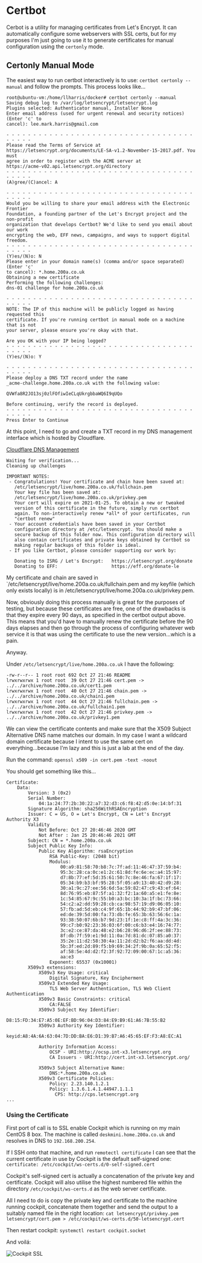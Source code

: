 # Certbot

Cerbot is a utility for managing certificates from Let's Encrypt. It can automatically configure some webservers with SSL certs, but for my purposes I'm just going to use it to generate certificates for manual configuration using the `certonly` mode.

## Certonly Manual Mode

The easiest way to run certbot interactively is to use: `certbot certonly --manual` and follow the prompts. This process looks like...

```
root@ubuntu-vm:/home/llharris/docker# certbot certonly --manual
Saving debug log to /var/log/letsencrypt/letsencrypt.log
Plugins selected: Authenticator manual, Installer None
Enter email address (used for urgent renewal and security notices) (Enter 'c' to
cancel): lee.mark.harris@gmail.com

- - - - - - - - - - - - - - - - - - - - - - - - - - - - - - - - - - - - - - - -
Please read the Terms of Service at
https://letsencrypt.org/documents/LE-SA-v1.2-November-15-2017.pdf. You must
agree in order to register with the ACME server at
https://acme-v02.api.letsencrypt.org/directory
- - - - - - - - - - - - - - - - - - - - - - - - - - - - - - - - - - - - - - - -
(A)gree/(C)ancel: A

- - - - - - - - - - - - - - - - - - - - - - - - - - - - - - - - - - - - - - - -
Would you be willing to share your email address with the Electronic Frontier
Foundation, a founding partner of the Let's Encrypt project and the non-profit
organization that develops Certbot? We'd like to send you email about our work
encrypting the web, EFF news, campaigns, and ways to support digital freedom.
- - - - - - - - - - - - - - - - - - - - - - - - - - - - - - - - - - - - - - - -
(Y)es/(N)o: N
Please enter in your domain name(s) (comma and/or space separated)  (Enter 'c'
to cancel): *.home.200a.co.uk
Obtaining a new certificate
Performing the following challenges:
dns-01 challenge for home.200a.co.uk

- - - - - - - - - - - - - - - - - - - - - - - - - - - - - - - - - - - - - - - -
NOTE: The IP of this machine will be publicly logged as having requested this
certificate. If you're running certbot in manual mode on a machine that is not
your server, please ensure you're okay with that.

Are you OK with your IP being logged?
- - - - - - - - - - - - - - - - - - - - - - - - - - - - - - - - - - - - - - - -
(Y)es/(N)o: Y

- - - - - - - - - - - - - - - - - - - - - - - - - - - - - - - - - - - - - - - -
Please deploy a DNS TXT record under the name
_acme-challenge.home.200a.co.uk with the following value:

QVWfa8R2JO13sj0zlFOfiwIeCLqUkrgbbaWQ6I9qUQo

Before continuing, verify the record is deployed.
- - - - - - - - - - - - - - - - - - - - - - - - - - - - - - - - - - - - - - - -
Press Enter to Continue
```

At this point, I need to go and create a TXT record in my DNS management interface which is hosted by Cloudflare.

[Cloudflare DNS Management](https://i.imgur.com/Pc7wk5m.png)

```
Waiting for verification...
Cleaning up challenges

IMPORTANT NOTES:
 - Congratulations! Your certificate and chain have been saved at:
   /etc/letsencrypt/live/home.200a.co.uk/fullchain.pem
   Your key file has been saved at:
   /etc/letsencrypt/live/home.200a.co.uk/privkey.pem
   Your cert will expire on 2021-01-25. To obtain a new or tweaked
   version of this certificate in the future, simply run certbot
   again. To non-interactively renew *all* of your certificates, run
   "certbot renew"
 - Your account credentials have been saved in your Certbot
   configuration directory at /etc/letsencrypt. You should make a
   secure backup of this folder now. This configuration directory will
   also contain certificates and private keys obtained by Certbot so
   making regular backups of this folder is ideal.
 - If you like Certbot, please consider supporting our work by:

   Donating to ISRG / Let's Encrypt:   https://letsencrypt.org/donate
   Donating to EFF:                    https://eff.org/donate-le
```

My certificate and chain are saved in `/etc/letsencrypt/live/home.200a.co.uk/fullchain.pem and my keyfile (which only exists locally) is in /etc/letsencrypt/live/home.200a.co.uk/privkey.pem.

Now, obviously doing this process manually is great for the purposes of testing, but because these certificates are free, one of the drawbacks is that they expire every 90 days, as specified in the certbot output above. This means that you'd have to manually renew the certificate before the 90 days elapses and then go through the process of configuring whatever web service it is that was using the certificate to use the new version...which is a pain.

Anyway.

Under `/etc/letsencrypt/live/home.200a.co.uk` I have the following:

```
-rw-r--r-- 1 root root 692 Oct 27 21:46 README
lrwxrwxrwx 1 root root  39 Oct 27 21:46 cert.pem -> ../../archive/home.200a.co.uk/cert1.pem
lrwxrwxrwx 1 root root  40 Oct 27 21:46 chain.pem -> ../../archive/home.200a.co.uk/chain1.pem
lrwxrwxrwx 1 root root  44 Oct 27 21:46 fullchain.pem -> ../../archive/home.200a.co.uk/fullchain1.pem
lrwxrwxrwx 1 root root  42 Oct 27 21:46 privkey.pem -> ../../archive/home.200a.co.uk/privkey1.pem
```

We can view the certificate contents and make sure that the X509 Subject Alternative DNS name matches our domain. In my case I want a wildcard domain certificate because I intent to use the same cert on everything...because I'm lazy and this is just a lab at the end of the day.

Run the command: `openssl x509 -in cert.pem -text -noout`

You should get something like this...

```
Certificate:
    Data:
        Version: 3 (0x2)
        Serial Number:
            04:1a:24:77:2b:30:22:a7:32:d3:c6:f8:42:d5:0e:14:bf:31
        Signature Algorithm: sha256WithRSAEncryption
        Issuer: C = US, O = Let's Encrypt, CN = Let's Encrypt Authority X3
        Validity
            Not Before: Oct 27 20:46:46 2020 GMT
            Not After : Jan 25 20:46:46 2021 GMT
        Subject: CN = *.home.200a.co.uk
        Subject Public Key Info:
            Public Key Algorithm: rsaEncryption
                RSA Public-Key: (2048 bit)
                Modulus:
                    00:a9:81:58:70:b8:7c:7f:ad:11:46:47:37:59:b4:
                    95:3c:28:ca:0c:e1:2c:61:8d:fe:6e:ec:a4:15:97:
                    d7:8b:77:ef:5d:35:61:50:7c:8e:46:fa:67:1f:17:
                    05:34:b9:b3:bf:95:28:5f:05:a9:13:40:42:d9:28:
                    30:a1:9c:27:ee:56:6d:5a:59:82:47:c9:43:ef:64:
                    8d:76:95:eb:87:5f:a1:32:f2:1a:60:a5:e1:fe:8e:
                    1c:54:85:67:9c:55:b0:a3:bc:10:3a:1f:bc:73:66:
                    54:c2:a2:dd:59:28:cb:ca:98:57:19:d9:06:05:10:
                    57:fb:ad:5d:eb:c4:9f:65:1b:44:92:b9:47:bf:06:
                    ed:de:39:5d:00:fa:73:db:fe:65:3b:63:56:6c:1a:
                    93:38:50:07:6b:b7:9d:23:1f:1e:c8:ff:4a:3c:36:
                    99:c7:b0:92:23:36:03:6f:00:c6:b3:e4:16:74:77:
                    3c:e2:ce:87:da:48:e2:b6:28:96:d6:2f:ee:88:73:
                    8f:db:7f:59:e1:9d:11:0a:7d:81:dc:07:85:a0:37:
                    35:2e:11:d2:58:30:4a:11:2d:d2:b2:f6:aa:dd:4d:
                    5b:3f:ed:2d:89:f5:b9:69:34:2f:9b:0a:65:52:f5:
                    af:58:5e:4d:d2:f2:3f:92:72:09:00:67:1c:a5:36:
                    aa:e3
                Exponent: 65537 (0x10001)
        X509v3 extensions:
            X509v3 Key Usage: critical
                Digital Signature, Key Encipherment
            X509v3 Extended Key Usage:
                TLS Web Server Authentication, TLS Web Client Authentication
            X509v3 Basic Constraints: critical
                CA:FALSE
            X509v3 Subject Key Identifier:
                D8:15:FD:34:E7:A5:0E:EF:BD:96:04:D3:84:E9:B9:61:A6:7B:55:B2
            X509v3 Authority Key Identifier:
                keyid:A8:4A:6A:63:04:7D:DD:BA:E6:D1:39:B7:A6:45:65:EF:F3:A8:EC:A1

            Authority Information Access:
                OCSP - URI:http://ocsp.int-x3.letsencrypt.org
                CA Issuers - URI:http://cert.int-x3.letsencrypt.org/

            X509v3 Subject Alternative Name:
                DNS:*.home.200a.co.uk
            X509v3 Certificate Policies:
                Policy: 2.23.140.1.2.1
                Policy: 1.3.6.1.4.1.44947.1.1.1
                  CPS: http://cps.letsencrypt.org
...
```

### Using the Certificate

First port of call is to SSL enable Cockpit which is running on my main CentOS 8 box. The machine is called `deskmini.home.200a.co.uk` and resolves in DNS to `192.168.200.254`.

If I SSH onto that machine, and run `remotectl certificate` I can see that the current certificate in use by Cockpit is the default self-signed one: `certificate: /etc/cockpit/ws-certs.d/0-self-signed.cert`

Cockpit's self-signed cert is actually a concatenation of the private key and certificate. Cockpit will also utilise the highest numbered file within the directory `/etc/cockpit/ws-certs.d` as the web server certificate.

All I need to do is copy the private key and certificate to the machine running cockpit, concatenate them together and send the output to a suitably named file in the right location: `cat letsencrypt/privkey.pem letsencrypt/cert.pem > /etc/cockpit/ws-certs.d/50-letsencrypt.cert`

Then restart cockpit: `systemctl restart cockpit.socket`

And voilá:

![Cockpit SSL](img/ssl_cockpit_login.png)


